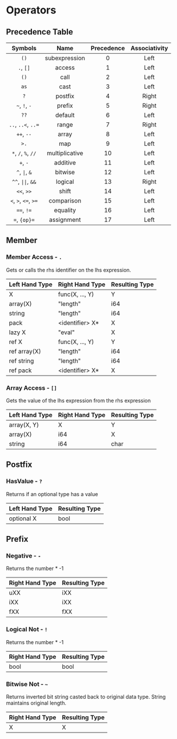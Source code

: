 # Operators

## Precedence Table
| Symbols              | Name           | Precedence | Associativity |
|:--------------------:|:--------------:|:----------:|:-------------:|
| `()`                 | subexpression  | 0          | Left          |
| `.`, `[]`            | access         | 1          | Left          |
| `()`                 | call           | 2          | Left          |
| `as`                 | cast           | 3          | Left          |
| `?`                  | postfix        | 4          | Right         |
| `~`, `!`, `-`        | prefix         | 5          | Right         |
| `??`                 | default        | 6          | Left          |
| `..`, `..<`, `..=`   | range          | 7          | Right         |
| `++`, `--`           | array          | 8          | Left          |
| `>.`                 | map            | 9          | Left          |
| `*`, `/`, `%`, `//`  | multiplicative | 10         | Left          |
| `+`, `-`             | additive       | 11         | Left          |
| `^`, `\|`, `&`       | bitwise        | 12         | Left          |
| `^^`, `\|\|`, `&&`   | logical        | 13         | Right         |
| `<<`, `>>`           | shift          | 14         | Left          |
| `<`, `>`, `<=`, `>=` | comparison     | 15         | Left          |
| `==`, `!=`           | equality       | 16         | Left          |
| `=`, `{op}=`         | assignment     | 17         | Left          |

## Member

### Member Access - `.`

Gets or calls the rhs identifier on the lhs expression.

| Left Hand Type | Right Hand Type   | Resulting Type |
|----------------|-------------------|----------------|
| X              | func(X, ..., Y)   | Y              |
| array(X)       | "length"          | i64            |
| string         | "length"          | i64            |
| pack           | \<identifier\> X* | X              |
| lazy X         | "eval"            | X              |
| ref X          | func(X, ..., Y)   | Y              |
| ref array(X)   | "length"          | i64            |
| ref string     | "length"          | i64            |
| ref pack       | \<identifier\> X* | X              |

### Array Access - `[]`

Gets the value of the lhs expression from the rhs expression

| Left Hand Type | Right Hand Type | Resulting Type |
|----------------|-----------------|----------------|
| array(X, Y)    | X               | Y              |
| array(X)       | i64             | X              |
| string         | i64             | char           |

## Postfix

### HasValue - `?`

Returns if an optional type has a value

| Left Hand Type          | Resulting Type |
|-------------------------|----------------|
| optional X              | bool           |

## Prefix

### Negative - `-`

Returns the number * -1

| Right Hand Type         | Resulting Type |
|-------------------------|----------------|
| uXX                     | iXX            |
| iXX                     | iXX            |
| fXX                     | fXX            |

### Logical Not - `!`

Returns the number * -1

| Right Hand Type         | Resulting Type |
|-------------------------|----------------|
| bool                    | bool           |

### Bitwise Not - `~`

Returns inverted bit string casted back to original data type. String maintains original length. 

| Right Hand Type         | Resulting Type |
|-------------------------|----------------|
| X                       | X              |

